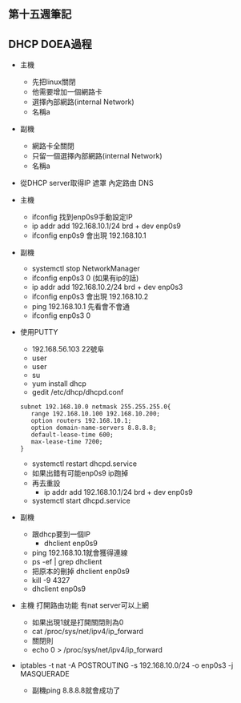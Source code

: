 ## 第十五週筆記
## DHCP DOEA過程
* 主機
   * 先把linux關閉
   * 他需要增加一個網路卡
   * 選擇內部網路(internal Network)
   * 名稱a
* 副機
   * 網路卡全關閉
   * 只留一個選擇內部網路(internal Network)
   * 名稱a
* 從DHCP server取得IP 遮罩 內定路由 DNS
* 主機
   * ifconfig 找到enp0s9手動設定IP
   * ip addr add 192.168.10.1/24 brd + dev enp0s9
   * ifconfig enp0s9  會出現 192.168.10.1
* 副機
   * systemctl stop NetworkManager
   * ifconfig enp0s3 0  (如果有ip的話)
   * ip addr add 192.168.10.2/24 brd + dev enp0s3
   * ifconfig enp0s3 會出現 192.168.10.2
   * ping 192.168.10.1  先看會不會通
   * ifconfig enp0s3 0 

* 使用PUTTY
   * 192.168.56.103 22號阜
   * user
   * user
   * su
   * yum install dhcp
   * gedit /etc/dhcp/dhcpd.conf
   ```
   subnet 192.168.10.0 netmask 255.255.255.0{
      range 192.168.10.100 192.168.10.200;
      option routers 192.168.10.1;
      option domain-name-servers 8.8.8.8;
      default-lease-time 600;
      max-lease-time 7200;
   }
   ```
   * systemctl restart dhcpd.service
   * 如果出錯有可能enp0s9 ip跑掉
   * 再去重設
      * ip addr add 192.168.10.1/24 brd + dev enp0s9
   * systemctl start dhcpd.service

* 副機
   * 跟dhcp要到一個IP
      * dhclient enp0s9
   * ping 192.168.10.1就會獲得連線
   * ps -ef | grep dhclient
   * 把原本的刪掉 dhclient enp0s9
    * kill -9 4327
   * dhclient enp0s9

* 主機 打開路由功能 有nat server可以上網
   * 如果出現1就是打開關閉則為0
   * cat /proc/sys/net/ipv4/ip_forward
   * 關閉則
   * echo 0 > /proc/sys/net/ipv4/ip_forward
* iptables -t nat -A POSTROUTING -s 192.168.10.0/24 -o enp0s3 -j MASQUERADE
   * 副機ping 8.8.8.8就會成功了